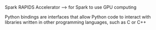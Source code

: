 Spark RAPIDS Accelerator --> for Spark to use GPU computing

Python bindings are interfaces that allow Python code to interact with libraries written in other programming languages, such as C or C++